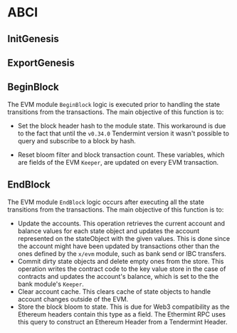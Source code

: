 <!--
order: 5
-->

# ABCI

## InitGenesis

## ExportGenesis

## BeginBlock

The EVM module `BeginBlock` logic is executed prior to handling the state transitions from the transactions. The main objective of this function is to:

* Set the block header hash to the module state. This workaround is due to the fact that until the `v0.34.0` Tendermint version it wasn't possible to query and subscribe to a block by hash.

* Reset bloom filter and block transaction count. These variables, which are fields of the EVM `Keeper`, are updated on every EVM transaction.

## EndBlock

The EVM module `EndBlock` logic occurs after executing all the state transitions from the transactions. The main objective of this function is to:

* Update the accounts. This operation retrieves the current account and balance values for each state object and updates the account represented on the stateObject with the given values. This is done since the account might have been updated by transactions other than the ones defined by the `x/evm` module, such as bank send or IBC transfers.
* Commit dirty state objects and delete empty ones from the store. This operation writes the contract code to the key value store in the case of contracts and updates the account's balance, which is set to the the bank module's `Keeper`.
* Clear account cache. This clears cache of state objects to handle account changes outside of the EVM.
* Store the block bloom to state. This is due for Web3 compatibility as the Ethereum headers contain this type as a  field. The Ethermint RPC uses this query to construct an Ethereum Header from a Tendermint Header.

